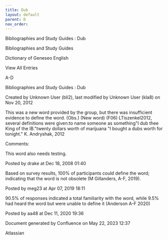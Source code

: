 ```yaml
---
title: Dub
layout: default
parent: D
nav_order:
---
```


Bibliographies and Study Guides : Dub

Bibliographies and Study Guides

Dictionary of Geneseo English

View All Entries

A-D

Bibliographies and Study Guides : Dub

Created by  Unknown User (bli2), last modified by  Unknown User (kla8) on Nov 20, 2012

This was a new word provided by the group, but there was insufficient evidence to define the word. (Obs.) (New word) (F06) LTiszenkel2012, several definitions were given:to name someone as something&quot;I dub thee King of the IB.&quot;twenty dollars worth of marijuana &quot;I bought a dubs worth for tonight.&quot; K. Andryshak, 2012

Comments:

This word also needs testing.

Posted by drake at Dec 18, 2008 01:40

Based on survey results, 100% of participants could define the word; indicating that the word is not obsolete (M Gillanders, A-F, 2019).

Posted by meg23 at Apr 07, 2019 18:11

90.5% of responses indicated a total familiarity with the word, while 9.5% had heard the word but were unable to define it (Anderson A-F 2020)

Posted by aa48 at Dec 11, 2020 19:36

Document generated by Confluence on May 22, 2023 12:37

Atlassian
